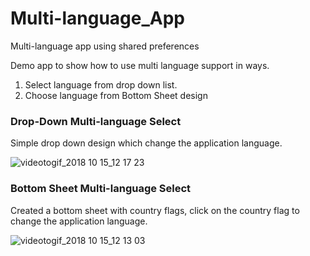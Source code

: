 # Multi-language_App
Multi-language app using shared preferences


Demo app to show how to use multi language support in ways.

1. Select language from drop down list.
2. Choose language from Bottom Sheet design


### Drop-Down Multi-language Select ###

Simple drop down design which change the application language.

![videotogif_2018 10 15_12 17 23](https://user-images.githubusercontent.com/18279724/46934291-d994ee00-d074-11e8-8de0-43a9a5498682.gif)


### Bottom Sheet Multi-language Select ###

Created a bottom sheet with country flags, click on the country flag to change the application language. 

![videotogif_2018 10 15_12 13 03](https://user-images.githubusercontent.com/18279724/46934293-dbf74800-d074-11e8-9ec5-0db444ab94ae.gif)



